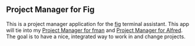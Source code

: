 ## Project Manager for Fig

This is a project manager application for the [fig](https://docs.withfig.com/) terminal 
assistant. This app will tie into my [Project Manager for fman](https://github.com/raguay/ProjectManager) 
and [Project Manager for Alfred](https://github.com/raguay/MyAlfred/blob/master/Alfred%204/Project%20Manager.alfredworkflow). 
The goal is to have a nice, integrated way to work in and change projects.


